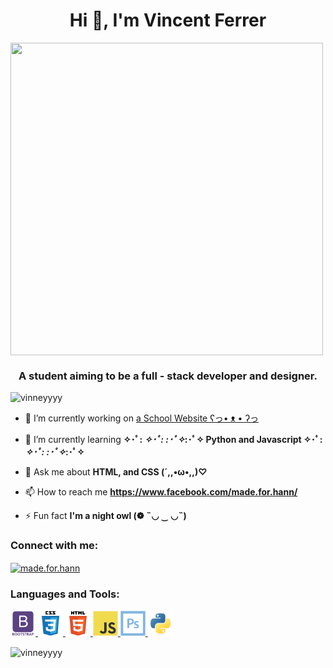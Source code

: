 <h1 align="center">Hi 👋, I'm Vincent Ferrer</h1>

<p> <img align="center" src="profile gif_1.gif" width="500" height="500" /> </p> 

<h3 align="center">A student aiming to be a full - stack developer and designer.</h3>

<p align="left"> <img src="https://komarev.com/ghpvc/?username=vinneyyyy&label=Profile%20views&color=0e75b6&style=flat" alt="vinneyyyy" /> </p>

- 🔭 I’m currently working on [a School Website ʕっ• ᴥ • ʔっ](https://maroxashs.com/)

- 🌱 I’m currently learning **✧･ﾟ: *✧･ﾟ:* *:･ﾟ✧*:･ﾟ✧ Python and Javascript ✧･ﾟ: *✧･ﾟ:* *:･ﾟ✧*:･ﾟ✧**

- 💬 Ask me about **HTML, and CSS (´,,•ω•,,)♡**

- 📫 How to reach me **https://www.facebook.com/made.for.hann/**

- ⚡ Fun fact **I'm a night owl (❁ ˵◡ ‿ ◡˵)**

<h3 align="left">Connect with me:</h3>
<p align="left">
<a href="https://fb.com/made.for.hann" target="blank"><img align="center" src="https://raw.githubusercontent.com/rahuldkjain/github-profile-readme-generator/master/src/images/icons/Social/facebook.svg" alt="made.for.hann" height="30" width="40" /></a>
</p>

<h3 align="left">Languages and Tools:</h3>
<p align="left"> <a href="https://getbootstrap.com" target="_blank"> <img src="https://raw.githubusercontent.com/devicons/devicon/master/icons/bootstrap/bootstrap-plain-wordmark.svg" alt="bootstrap" width="40" height="40"/> </a> <a href="https://www.w3schools.com/css/" target="_blank"> <img src="https://raw.githubusercontent.com/devicons/devicon/master/icons/css3/css3-original-wordmark.svg" alt="css3" width="40" height="40"/> </a> <a href="https://www.w3.org/html/" target="_blank"> <img src="https://raw.githubusercontent.com/devicons/devicon/master/icons/html5/html5-original-wordmark.svg" alt="html5" width="40" height="40"/> </a> <a href="https://developer.mozilla.org/en-US/docs/Web/JavaScript" target="_blank"> <img src="https://raw.githubusercontent.com/devicons/devicon/master/icons/javascript/javascript-original.svg" alt="javascript" width="40" height="40"/> </a> <a href="https://www.photoshop.com/en" target="_blank"> <img src="https://raw.githubusercontent.com/devicons/devicon/master/icons/photoshop/photoshop-line.svg" alt="photoshop" width="40" height="40"/> </a> <a href="https://www.python.org" target="_blank"> <img src="https://raw.githubusercontent.com/devicons/devicon/master/icons/python/python-original.svg" alt="python" width="40" height="40"/> </a> </p>

<p><img align="center" src="https://github-readme-stats.vercel.app/api/top-langs?username=vinneyyyy&show_icons=true&locale=en&layout=compact" alt="vinneyyyy" /></p>
